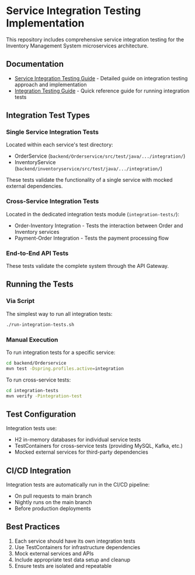 # Service Integration Testing Implementation

This repository includes comprehensive service integration testing for the Inventory Management System microservices architecture.

## Documentation

- [Service Integration Testing Guide](./service-integration-testing-guide.md) - Detailed guide on integration testing approach and implementation
- [Integration Testing Guide](./integration-testing-guide.md) - Quick reference guide for running integration tests

## Integration Test Types

### Single Service Integration Tests

Located within each service's test directory:

- OrderService (`backend/Orderservice/src/test/java/.../integration/`)
- InventoryService (`backend/inventoryservice/src/test/java/.../integration/`)

These tests validate the functionality of a single service with mocked external dependencies.

### Cross-Service Integration Tests

Located in the dedicated integration tests module (`integration-tests/`):

- Order-Inventory Integration - Tests the interaction between Order and Inventory services
- Payment-Order Integration - Tests the payment processing flow

### End-to-End API Tests

These tests validate the complete system through the API Gateway.

## Running the Tests

### Via Script

The simplest way to run all integration tests:

```bash
./run-integration-tests.sh
```

### Manual Execution

To run integration tests for a specific service:

```bash
cd backend/Orderservice
mvn test -Dspring.profiles.active=integration
```

To run cross-service tests:

```bash
cd integration-tests
mvn verify -Pintegration-test
```

## Test Configuration

Integration tests use:

- H2 in-memory databases for individual service tests
- TestContainers for cross-service tests (providing MySQL, Kafka, etc.)
- Mocked external services for third-party dependencies

## CI/CD Integration

Integration tests are automatically run in the CI/CD pipeline:

- On pull requests to main branch
- Nightly runs on the main branch
- Before production deployments

## Best Practices

1. Each service should have its own integration tests
2. Use TestContainers for infrastructure dependencies
3. Mock external services and APIs
4. Include appropriate test data setup and cleanup
5. Ensure tests are isolated and repeatable
